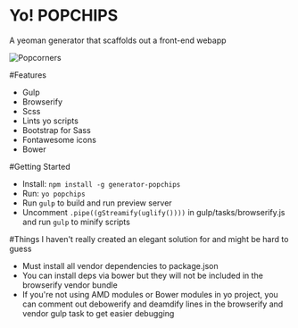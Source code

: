 # Yo! POPCHIPS

A yeoman generator that scaffolds out a front-end webapp

![Popcorners](http://www.popcorners.com/images/content/flavors/popcorners-kettle.png)

#Features
* Gulp 
* Browserify
* Scss
* Lints yo scripts
* Bootstrap for Sass
* Fontawesome icons
* Bower

#Getting Started
* Install: ```npm install -g generator-popchips```
* Run: ```yo popchips```
* Run ```gulp``` to build and run preview server
* Uncomment ```.pipe((gStreamify(uglify())))``` in gulp/tasks/browserify.js and run ```gulp``` to minify scripts

#Things I haven't really created an elegant solution for and might be hard to guess
* Must install all vendor dependencies to package.json
* You can install deps via bower but they will not be included in the browserify vendor bundle
* If you're not using AMD modules or Bower modules in yo project, you can comment out debowerify and deamdify lines in the browserify and vendor gulp task to get easier debugging


